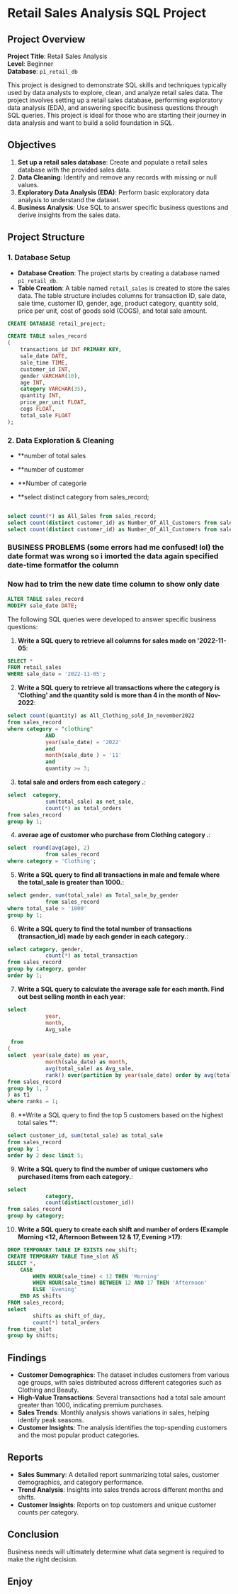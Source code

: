 # Retail Sales Analysis SQL Project

## Project Overview

**Project Title**: Retail Sales Analysis  
**Level**: Beginner  
**Database**: `p1_retail_db`

This project is designed to demonstrate SQL skills and techniques typically used by data analysts to explore, clean, and analyze retail sales data. The project involves setting up a retail sales database, performing exploratory data analysis (EDA), and answering specific business questions through SQL queries. This project is ideal for those who are starting their journey in data analysis and want to build a solid foundation in SQL.

## Objectives

1. **Set up a retail sales database**: Create and populate a retail sales database with the provided sales data.
2. **Data Cleaning**: Identify and remove any records with missing or null values.
3. **Exploratory Data Analysis (EDA)**: Perform basic exploratory data analysis to understand the dataset.
4. **Business Analysis**: Use SQL to answer specific business questions and derive insights from the sales data.

## Project Structure

### 1. Database Setup

- **Database Creation**: The project starts by creating a database named `p1_retail_db`.
- **Table Creation**: A table named `retail_sales` is created to store the sales data. The table structure includes columns for transaction ID, sale date, sale time, customer ID, gender, age, product category, quantity sold, price per unit, cost of goods sold (COGS), and total sale amount.

```sql
CREATE DATABASE retail_project;

CREATE TABLE sales_record
(
    transactions_id INT PRIMARY KEY,
    sale_date DATE,	
    sale_time TIME,
    customer_id INT,	
    gender VARCHAR(10),
    age INT,
    category VARCHAR(35),
    quantity INT,
    price_per_unit FLOAT,	
    cogs FLOAT,
    total_sale FLOAT
);
```

### 2. Data Exploration & Cleaning

- **number of total sales 
- **number of customer 

- **Number of categorie 
- **select distinct category from sales_record;

```sql

select count(*) as All_Sales from sales_record;
select count(distinct customer_id) as Number_Of_All_Customers from sales_record;
select count(distinct customer_id) as Number_Of_All_Customers from sales_record;

```

###    BUSINESS PROBLEMS (some errors had me confused! lol) the date format was wrong so i imorted the data again specified date-time formatfor the column 
###    Now had to trim the new date time column to show only date 

```sql
ALTER TABLE sales_record
MODIFY sale_date DATE;
```

The following SQL queries were developed to answer specific business questions:

1. **Write a SQL query to retrieve all columns for sales made on '2022-11-05**:
```sql
SELECT *
FROM retail_sales
WHERE sale_date = '2022-11-05';
```

2. **Write a SQL query to retrieve all transactions where the category is 'Clothing' and the quantity sold is more than 4 in the month of Nov-2022**:
```sql
select count(quantity) as All_Clothing_sold_In_november2022
from sales_record
where category = "clothing" 
			AND
            year(sale_date) = '2022'
            and
            month(sale_date ) = '11'
            and 
            quantity >= 3;
```

3. **total sale and orders from each category  .**:
```sql
select  category, 
			sum(total_sale) as net_sale,
            count(*) as total_orders
from sales_record
group by 1;
```

4. **averae age of customer who purchase from Clothing category .**:
```sql
select  round(avg(age), 2) 
			from sales_record
where category = 'Clothing';
```

5. **Write a SQL query to find all transactions in male and female where the total_sale is greater than 1000.**:
```sql
select gender, sum(total_sale) as Total_sale_by_gender
			from sales_record
where total_sale > '1000'
group by 1;
```

6. **Write a SQL query to find the total number of transactions (transaction_id) made by each gender in each category.**:
```sql
select category, gender,
            count(*) as total_transaction
from sales_record
group by category, gender
order by 1;
```

7. **Write a SQL query to calculate the average sale for each month. Find out best selling month in each year**:
```sql
select 
			year, 
            month, 
            Avg_sale

 from 
(
select  year(sale_date) as year,
			month(sale_date) as month, 
            avg(total_sale) as Avg_sale,
            rank() over(partition by year(sale_date) order by avg(total_sale) desc) as ranks
from sales_record
group by 1, 2
) as t1
where ranks = 1;
```

8. **Write a SQL query to find the top 5 customers based on the highest total sales **:
```sql
select customer_id, sum(total_sale) as total_sale
from sales_record
group by 1
order by 2 desc limit 5;
```

9. **Write a SQL query to find the number of unique customers who purchased items from each category.**:
```sql
select 
			category,
			count(distinct(customer_id))
from sales_record
group by category;
```

10. **Write a SQL query to create each shift and number of orders (Example Morning <12, Afternoon Between 12 & 17, Evening >17)**:
```sql
DROP TEMPORARY TABLE IF EXISTS new_shift;
CREATE TEMPORARY TABLE Time_slot AS 
SELECT *,  
    CASE 
        WHEN HOUR(sale_time) < 12 THEN 'Morning'
        WHEN HOUR(sale_time) BETWEEN 12 AND 17 THEN 'Afternoon'
        ELSE 'Evening'
    END AS shifts
FROM sales_record;
select  
		shifts as shift_of_day,
        count(*) total_orders
from time_slot
group by shifts;
```

## Findings

- **Customer Demographics**: The dataset includes customers from various age groups, with sales distributed across different categories such as Clothing and Beauty.
- **High-Value Transactions**: Several transactions had a total sale amount greater than 1000, indicating premium purchases.
- **Sales Trends**: Monthly analysis shows variations in sales, helping identify peak seasons.
- **Customer Insights**: The analysis identifies the top-spending customers and the most popular product categories.

## Reports

- **Sales Summary**: A detailed report summarizing total sales, customer demographics, and category performance.
- **Trend Analysis**: Insights into sales trends across different months and shifts.
- **Customer Insights**: Reports on top customers and unique customer counts per category.

## Conclusion

Business needs will ultimately determine what data segment is required to make the right decision.

## Enjoy
